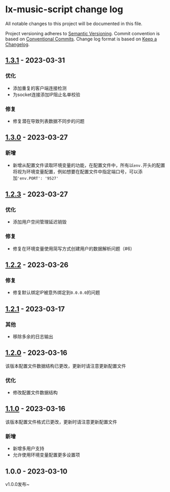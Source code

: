 # lx-music-script change log

All notable changes to this project will be documented in this file.

Project versioning adheres to [Semantic Versioning](http://semver.org/).
Commit convention is based on [Conventional Commits](http://conventionalcommits.org).
Change log format is based on [Keep a Changelog](http://keepachangelog.com/).

## [1.3.1](https://github.com/lyswhut/lx-music-sync-server/compare/v1.3.0...v1.3.1) - 2023-03-31

### 优化

- 添加重复的客户端连接检测
- 为socket连接添加IP阻止名单校验

### 修复

- 修复潜在导致列表数据不同步的问题

## [1.3.0](https://github.com/lyswhut/lx-music-sync-server/compare/v1.2.3...v1.3.0) - 2023-03-27

### 新增

- 新增从配置文件读取环境变量的功能，在配置文件中，所有以`env.`开头的配置将视为环境变量配置，例如想要在配置文件中指定端口号，可以添加`'env.PORT': '9527'`

## [1.2.3](https://github.com/lyswhut/lx-music-sync-server/compare/v1.2.2...v1.2.3) - 2023-03-27

### 优化

- 添加用户空间管理延迟销毁

### 修复

- 修复在环境变量使用简写方式创建用户的数据解析问题（#6）

## [1.2.2](https://github.com/lyswhut/lx-music-sync-server/compare/v1.2.1...v1.2.2) - 2023-03-26

### 修复

- 修复默认绑定IP被意外绑定到`0.0.0.0`的问题

## [1.2.1](https://github.com/lyswhut/lx-music-sync-server/compare/v1.2.0...v1.2.1) - 2023-03-17

### 其他

- 移除多余的日志输出

## [1.2.0](https://github.com/lyswhut/lx-music-sync-server/compare/v1.1.0...v1.2.0) - 2023-03-16

该版本配置文件数据结构已更改，更新时请注意更新配置文件

### 优化

- 修改配置文件数据结构

## [1.1.0](https://github.com/lyswhut/lx-music-sync-server/compare/v1.0.0...v1.1.0) - 2023-03-16

该版本配置文件格式已更改，更新时请注意更新配置文件

### 新增

- 新增多用户支持
- 允许使用环境变量配置更多设置项

## 1.0.0 - 2023-03-10

v1.0.0发布~
